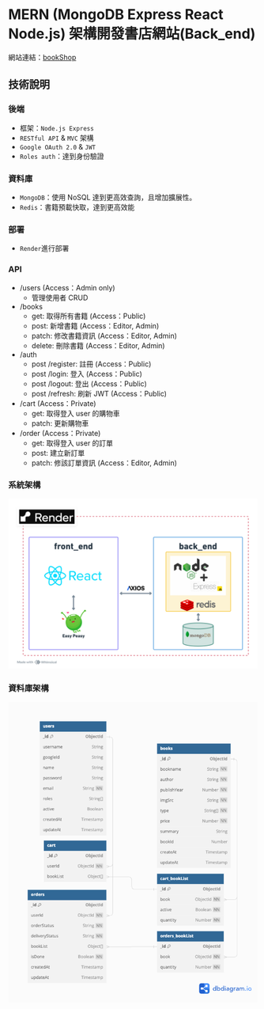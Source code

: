 # MERN (MongoDB Express React Node.js) 架構開發書店網站(Back_end)

網站連結：[bookShop](https://bookshop-8u9l.onrender.com)

## 技術說明

### 後端

-   框架：`Node.js Express`
-   `RESTful API` & `MVC` 架構
-   `Google OAuth 2.0` & `JWT`
-   `Roles auth`：達到身份驗證

### 資料庫

-   `MongoDB`：使用 NoSQL 達到更高效查詢，且增加擴展性。
-   `Redis`：書籍預載快取，達到更高效能

### 部署

-   `Render`進行部署

### API

-   /users (Access：Admin only)
    -   管理使用者 CRUD
-   /books
    -   get: 取得所有書籍 (Access：Public)
    -   post: 新增書籍 (Access：Editor, Admin)
    -   patch: 修改書籍資訊 (Access：Editor, Admin)
    -   delete: 刪除書籍 (Access：Editor, Admin)
-   /auth
    -   post /register: 註冊 (Access：Public)
    -   post /login: 登入 (Access：Public)
    -   post /logout: 登出 (Access：Public)
    -   post /refresh: 刷新 JWT (Access：Public)
-   /cart (Access：Private)
    -   get: 取得登入 user 的購物車
    -   patch: 更新購物車
-   /order (Access：Private)
    -   get: 取得登入 user 的訂單
    -   post: 建立新訂單
    -   patch: 修該訂單資訊 (Access：Editor, Admin)

### 系統架構

![architecture](./readme//architecture.png)

### 資料庫架構

![bookShopSchema](./readme//bookShopSchema.png)
